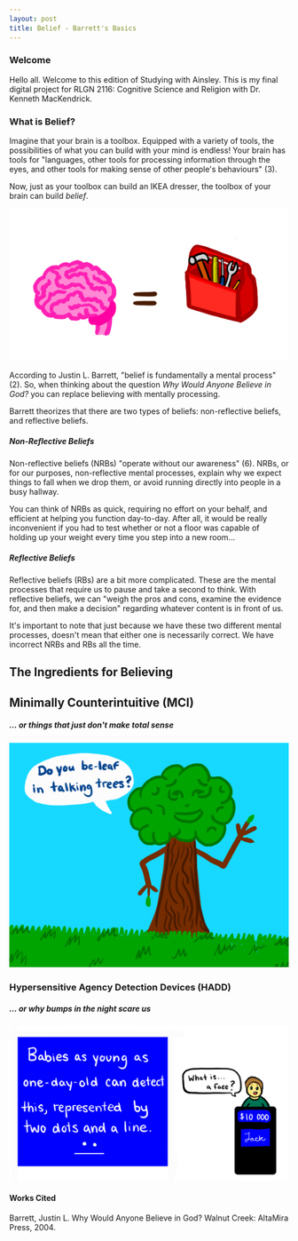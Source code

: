 ```yaml
---
layout: post
title: Belief - Barrett's Basics
--- 
```



### Welcome


Hello all. Welcome to this edition of Studying with Ainsley. This is my final digital project for RLGN 2116: Cognitive Science and Religion with Dr. Kenneth MacKendrick. 



### What is Belief? 

Imagine that your brain is a toolbox. Equipped with a variety of tools, the possibilities of what you can build with your mind is endless! Your brain has tools for "languages, other tools for processing information through the eyes, and other tools for making sense of other people's behaviours" (3). 

Now, just as your toolbox can build an IKEA dresser, the toolbox of your brain can build _belief_. 



![Brain as a toolbox](https://raw.githubusercontent.com/brennana04/Blog-Assignment/refs/heads/master/assets/IMG_2308.jpeg)


According to Justin L. Barrett, "belief is fundamentally a mental process" (2). So, when thinking about the question _Why Would Anyone Believe in God?_ you can replace believing with mentally processing. 

Barrett theorizes that there are two types of beliefs: non-reflective beliefs, and reflective beliefs. 

##### Non-Reflective Beliefs 

Non-reflective beliefs (NRBs) "operate without our awareness" (6). NRBs, or for our purposes, non-reflective mental processes, explain why we expect things to fall when we drop them, or avoid running directly into people in a busy hallway. 

You can think of NRBs as quick, requiring no effort on your behalf, and efficient at helping you function day-to-day. After all, it would be really inconvenient if you had to test whether or not a floor was capable of holding up your weight every time you step into a new room...


##### Reflective Beliefs 

Reflective beliefs (RBs) are a bit more complicated. These are the mental processes that require us to pause and take a second to think. With reflective beliefs, we can "weigh the pros and cons, examine the evidence for, and then make a decision" regarding whatever content is in front of us. 

It's important to note that just because we have these two different mental processes, doesn't mean that either one is necessarily correct. We have incorrect NRBs and RBs all the time. 

## The Ingredients for Believing





## Minimally Counterintuitive (MCI) 
##### ... or things that just don't make total sense 



![Talking Tree.](https://raw.githubusercontent.com/brennana04/Blog-Assignment/refs/heads/master/assets/IMG_2307.jpeg)



### Hypersensitive Agency Detection Devices (HADD) 
##### ... or why bumps in the night scare us


![Jeopardy meme](https://raw.githubusercontent.com/brennana04/Blog-Assignment/refs/heads/master/assets/IMG_2311.jpeg)



#### Works Cited 

Barrett, Justin L. Why Would Anyone Believe in God? Walnut Creek: AltaMira Press, 2004. 


